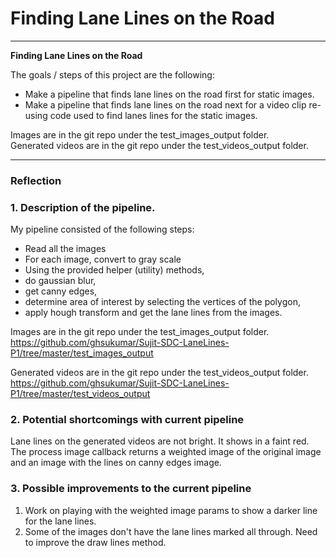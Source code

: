 # **Finding Lane Lines on the Road** 

---

**Finding Lane Lines on the Road**

The goals / steps of this project are the following:
* Make a pipeline that finds lane lines on the road first for static images.
* Make a pipeline that finds lane lines on the road next for a video clip re-using code used to find lanes lines for the static images.

Images are in the git repo under the test_images_output folder.  
Generated videos are in the git repo under the test_videos_output folder.  

---

### Reflection

### 1. Description of the pipeline.

My pipeline consisted of the following steps:
* Read all the images
* For each image, convert to gray scale
* Using the provided helper (utility) methods, 
* do gaussian blur,
* get canny edges, 
* determine area of interest by selecting the vertices of the polygon,
* apply hough transform and get the lane lines from the images.

Images are in the git repo under the test_images_output folder.  
https://github.com/ghsukumar/Sujit-SDC-LaneLines-P1/tree/master/test_images_output  
  
Generated videos are in the git repo under the test_videos_output folder.  
https://github.com/ghsukumar/Sujit-SDC-LaneLines-P1/tree/master/test_videos_output  

### 2. Potential shortcomings with current pipeline

Lane lines on the generated videos are not bright. It shows in a faint red. The process image callback returns a weighted image of the original image and an image with the lines on canny edges image.

### 3. Possible improvements to the current pipeline

1) Work on playing with the weighted image params to show a darker line for the lane lines.  
2) Some of the images don't have the lane lines marked all through. Need to improve the draw lines method.  
